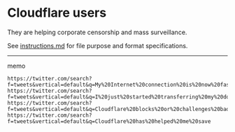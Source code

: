 # Cloudflare users

They are helping corporate censorship and mass surveillance.

See [instructions.md](../instructions.md) for file purpose and format specifications.

---

memo
```
https://twitter.com/search?f=tweets&vertical=default&q=My%20Internet%20connection%20is%20now%20faster%20and%20safer%20thanks%20to%20Cloudflare
https://twitter.com/search?f=tweets&vertical=default&q=I%20just%20started%20transferring%20my%20domains
https://twitter.com/search?f=tweets&vertical=default&q=Cloudflare%20blocks%20or%20challenges%20bad%20requests
https://twitter.com/search?f=tweets&vertical=default&q=Cloudflare%20has%20helped%20me%20save
```